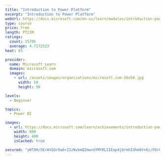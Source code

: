 ```yaml
---
title: "Introduction to Power Platform"
excerpt: "Introduction to Power Platform"
webUrl: https://docs.microsoft.com/en-us/learn/modules/introduction-power-platform/
type: course
price: Free
length: PT21M
ratings:
  count: 15795
  average: 4.7172523
heat: 65

provider:
  name: Microsoft Learn
  domain: microsoft.com
  images:
    - url: /assets/images/organizations/microsoft.com-50x50.jpg
      width: 50
      height: 50

levels:
  - Beginner

topics:
  - Power BI

images:
  - url: https://docs.microsoft.com/learn/achievements/introduction-power-platform-social.png
    width: 800
    height: 400
    isCached: true

secured: "yWT0H/5ErAVSOr9a6+Z1zNvbmQZmwnGYMYRLIIEap4jDrmhIdhm8V+6i/FDrG20UQu00kaD9PD396PNonw12FTtWDy7XpAUYHvm/EMwmLUra0GEythO3E9kZHgbNQWolluqsedG0opLgbaDMC9UzzZn2ifUU3ZxNoxtxkU+xt84Kd250iE2AspJQh+efRlGgjyi0AzUrb9BLwYEbLEusF+Gvd1IFQ1BY0TWOSi2fJGov/CU31yQCSN9qDfiwclqYIP+q7MF7awQgIcJs4LgSVQY/p3CyPjy6USGXWsl52H15Kw/08FdTepWQ6I/XZ0MWJd0T/1M/x2qmuc5ii7guW8kNOHGCV2+qh9WNc6O7iZYgmbf78/X8Zbo7PrGtpKl1/BgGO3ccTqZP2/bsnA3bA6126GZzbnDgUPbAwc2FLVTjwpjH74e7MLw9pHhLWlzC;A8L2YrRkwPUZWkS6tY7wtA=="
---
```


